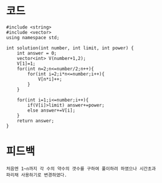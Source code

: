 # 코드

    #include <string>
    #include <vector>
    using namespace std;

    int solution(int number, int limit, int power) {
        int answer = 0;    
        vector<int> V(number+1,2);
        V[1]=1;
        for(int n=2;n<=number/2;n++){
            for(int i=2;i*n<=number;i++){
                V[n*i]++;
            }
        }
        
        for(int i=1;i<=number;i++){        
            if(V[i]>limit) answer+=power;
            else answer+=V[i];
        }
        return answer;
    }

# 피드백

    처음엔 1~n까지 각 수의 약수의 갯수를 구하여 풀이하려 하였으나 시간초과
    파리채 사용하기로 변경하였다.
    